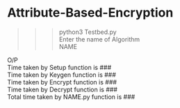 # Attribute-Based-Encryption

>>>python3 Testbed.py<br />
Enter the name of Algorithm<br />
NAME<br />

O/P<br />
Time taken by Setup function is  ###<br />
Time taken by Keygen function is  ###<br />
Time taken by Encrypt function is  ###<br />
Time taken by Decrypt function is  ###<br />
Total time taken by NAME.py function is  ###

